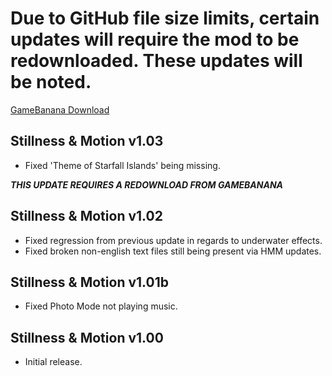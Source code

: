 # Due to GitHub file size limits, certain updates will require the mod to be redownloaded. These updates will be noted.

[GameBanana Download](https://gamebanana.com/mods/download/434496)

## Stillness & Motion v1.03
- Fixed 'Theme of Starfall Islands' being missing.

***THIS UPDATE REQUIRES A REDOWNLOAD FROM GAMEBANANA***

## Stillness & Motion v1.02
- Fixed regression from previous update in regards to underwater effects.
- Fixed broken non-english text files still being present via HMM updates.

## Stillness & Motion v1.01b
- Fixed Photo Mode not playing music.

## Stillness & Motion v1.00
- Initial release.
